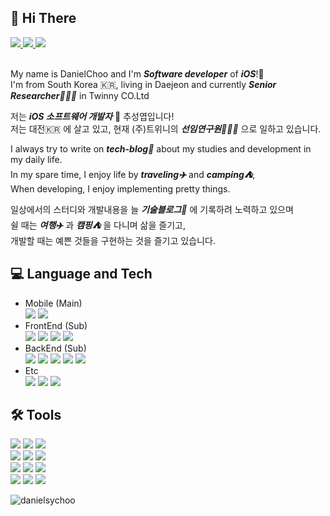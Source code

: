 ## 👋 Hi There

<div id="#link-button-wrapper">
  <a href="https://choo-wiki.com" target="_blank">
    <img src="https://img.shields.io/badge/TechBlog:Choo--Wiki-7957D5?logoColor=white&style=plastic&logo=Buefy">
  </a>
  <a href="mailto:sungyeop.choo@gmail.com" target="_blank">
    <img src="https://img.shields.io/badge/sungyeop.choo@gmail.com-EA4335?logoColor=white&style=plastic&logo=Gmail">
  </a>
  <a href="https://www.instagram.com/sungyeop.choo" target="_blank">
    <img src="https://img.shields.io/badge/@sungyeop.choo-E4405F?logoColor=white&style=plastic&logo=Instagram">
  </a>
</div>

<br>

My name is DanielChoo and I'm **_Software developer_** of **_iOS_**!📱 <br>
I'm from South Korea 🇰🇷, living in Daejeon and currently **_Senior Researcher👨🏻‍💻_** in Twinny CO.Ltd <br>

저는 **_iOS 소프트웨어 개발자_** 📱 추성엽입니다! <br>
저는 대전🇰🇷 에 살고 있고, 현재 (주)트위니의 **_선임연구원👨🏻‍💻_** 으로 일하고 있습니다.

I always try to write on **_tech-blog📝_** about my studies and development in my daily life. <br>
In my spare time, I enjoy life by **_traveling✈️_** and **_camping⛺️_**, <br>
When developing, I enjoy implementing pretty things.

일상에서의 스터디와 개발내용을 늘 **_기술블로그📝_** 에 기록하려 노력하고 있으며 <br>
쉴 때는 **_여행✈️_** 과 **_캠핑⛺️_** 을 다니며 삶을 즐기고, <br>
개발할 때는 예쁜 것들을 구현하는 것을 즐기고 있습니다. <br>

## 💻 Language and Tech
- Mobile (Main) <div>
                  <img src="https://img.shields.io/badge/iOS-black?logoColor=white&style=flat-square&logo=Apple">
                  <img src="https://img.shields.io/badge/Swift-F05138?logoColor=white&style=flat-square&logo=Swift">
                </div>
- FrontEnd (Sub) <div>
                  <img src="https://img.shields.io/badge/React-61DAFB?logoColor=white&style=flat-square&logo=React">
                  <img src="https://img.shields.io/badge/Gatsby-663399?logoColor=white&style=flat-square&logo=Gatsby">
                  <img src="https://img.shields.io/badge/JavaScript-F7DF1E?logoColor=white&style=flat-square&logo=JavaScript">
                  <img src="https://img.shields.io/badge/TypeScript-3178C6?logoColor=white&style=flat-square&logo=TypeScript">
                </div>
- BackEnd (Sub) <div>
                  <img src="https://img.shields.io/badge/Node.js-339933?logoColor=white&style=flat-square&logo=Node.js">
                  <img src="https://img.shields.io/badge/Express-f1f1f1?logoColor=black&style=flat-square&logo=Express">
                  <img src="https://img.shields.io/badge/GraphQL-E10098?logoColor=white&style=flat-square&logo=GraphQL">
                  <img src="https://img.shields.io/badge/Prisma-2D3748?logoColor=white&style=flat-square&logo=Prisma">
                  <img src="https://img.shields.io/badge/MariaDB-003545?logoColor=white&style=flat-square&logo=MariaDB">
                </div>
- Etc <div>
        <img src="https://img.shields.io/badge/Lightsail-232F3E?logoColor=white&style=flat-square&logo=Amazon AWS">
        <img src="https://img.shields.io/badge/S3-569A31?logoColor=white&style=flat-square&logo=Amazon S3">
        <img src="https://img.shields.io/badge/Firebase-FFCA28?logoColor=white&style=flat-square&logo=Firebase">
      </div>

## 🛠 Tools
<section>
  <img src="https://img.shields.io/badge/OS-macOS-white?logoColor=white&style=flat&logo=Apple">
  <img src="https://img.shields.io/badge/MainEditor-Xcode-147EFB?logoColor=white&style=flat&logo=Xcode">
  <img src="https://img.shields.io/badge/SubEditor-VScode-007ACC?logoColor=white&style=flat&logo=Visual Studio Code">
</section>
<section>
  <img src="https://img.shields.io/badge/Source-Github-181717?logoColor=white&style=flat&logo=Github">
  <img src="https://img.shields.io/badge/Api-Postman-FF6C37?logoColor=white&style=flat&logo=Postman">
  <img src="https://img.shields.io/badge/Design-Figma-F24E1E?logoColor=white&style=flat&logo=Figma">
</section>
<section>
  <img src="https://img.shields.io/badge/Agile-Jira-0052CC?logoColor=white&style=flat&logo=Jira">
  <img src="https://img.shields.io/badge/Documents-Confluence-172B4D?logoColor=white&style=flat&logo=Confluence">
  <img src="https://img.shields.io/badge/Documents-Notion-000000?logoColor=white&style=flat&logo=Notion">
</section>
<section>
  <img src="https://img.shields.io/badge/Channel-Slack-4A154B?logoColor=white&style=flat&logo=Slack">
  <img src="https://img.shields.io/badge/Channel-Discord-5865F2?logoColor=white&style=flat&logo=Discord">
  <img src="https://img.shields.io/badge/Channel-GoogleMeet-00897B?logoColor=white&style=flat&logo=Google Meet">
</section>

<p><img align="left" src="https://github-readme-streak-stats.herokuapp.com/?user=danielsychoo&" alt="danielsychoo" /></p>

